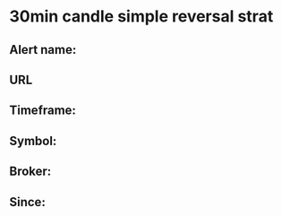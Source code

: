 # 30min candle simple reversal strat

## Alert name:

## URL

## Timeframe:

## Symbol:

## Broker:

## Since: